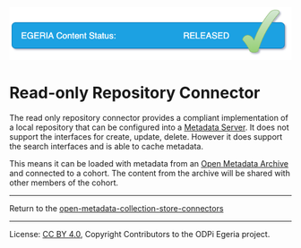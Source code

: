 <!-- SPDX-License-Identifier: CC-BY-4.0 -->
<!-- Copyright Contributors to the ODPi Egeria project 2020. -->

![Released](../../../../../../open-metadata-publication/website/images/egeria-content-status-released.png#pagewidth)

# Read-only Repository Connector

The read only repository connector provides a compliant implementation of a local repository
that can be configured into a [Metadata Server](../../../../../admin-services/docs/concepts/metadata-server.md).
It does not support the interfaces for
create, update, delete.  However it does support the search interfaces and is able to cache metadata.

This means it can be loaded with metadata from an
[Open Metadata Archive](../../../../../../open-metadata-resources/open-metadata-archives) and connected
to a cohort.  The content from the archive will be shared with other members of the cohort.


----
Return to the [open-metadata-collection-store-connectors](..)

----
License: [CC BY 4.0](https://creativecommons.org/licenses/by/4.0/),
Copyright Contributors to the ODPi Egeria project.